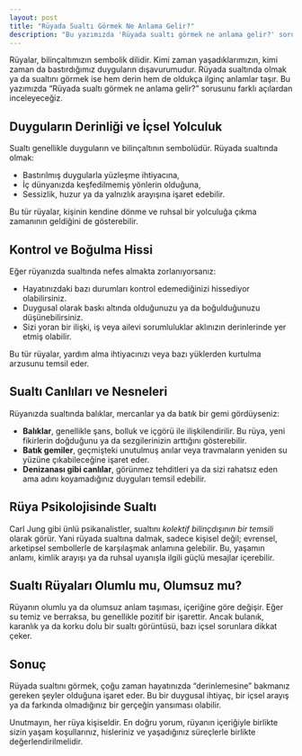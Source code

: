 ```yaml
---
layout: post
title: "Rüyada Sualtı Görmek Ne Anlama Gelir?"
description: "Bu yazımızda 'Rüyada sualtı görmek ne anlama gelir?' sorusunu farklı açılardan inceleyeceğiz."
---
```


Rüyalar, bilinçaltımızın sembolik dilidir. Kimi zaman yaşadıklarımızın, kimi zaman da bastırdığımız duyguların dışavurumudur. Rüyada sualtında olmak ya da sualtını görmek ise hem derin hem de oldukça ilginç anlamlar taşır. Bu yazımızda “Rüyada sualtı görmek ne anlama gelir?” sorusunu farklı açılardan inceleyeceğiz.

## Duyguların Derinliği ve İçsel Yolculuk

Sualtı genellikle duyguların ve bilinçaltının sembolüdür. Rüyada sualtında olmak:

- Bastırılmış duygularla yüzleşme ihtiyacına,
- İç dünyanızda keşfedilmemiş yönlerin olduğuna,
- Sessizlik, huzur ya da yalnızlık arayışına işaret edebilir.

Bu tür rüyalar, kişinin kendine dönme ve ruhsal bir yolculuğa çıkma zamanının geldiğini de gösterebilir.

## Kontrol ve Boğulma Hissi

Eğer rüyanızda sualtında nefes almakta zorlanıyorsanız:

- Hayatınızdaki bazı durumları kontrol edemediğinizi hissediyor olabilirsiniz.
- Duygusal olarak baskı altında olduğunuzu ya da boğulduğunuzu düşünebilirsiniz.
- Sizi yoran bir ilişki, iş veya ailevi sorumluluklar aklınızın derinlerinde yer etmiş olabilir.

Bu tür rüyalar, yardım alma ihtiyacınızı veya bazı yüklerden kurtulma arzusunu temsil eder.

## Sualtı Canlıları ve Nesneleri

Rüyanızda sualtında balıklar, mercanlar ya da batık bir gemi gördüyseniz:

- **Balıklar**, genellikle şans, bolluk ve içgörü ile ilişkilendirilir. Bu rüya, yeni fikirlerin doğduğunu ya da sezgilerinizin arttığını gösterebilir.
- **Batık gemiler**, geçmişteki unutulmuş anılar veya travmaların yeniden su yüzüne çıkabileceğine işaret eder.
- **Denizanası gibi canlılar**, görünmez tehditleri ya da sizi rahatsız eden ama adını koyamadığınız duyguları temsil edebilir.

## Rüya Psikolojisinde Sualtı

Carl Jung gibi ünlü psikanalistler, sualtını *kolektif bilinçdışının bir temsili* olarak görür. Yani rüyada sualtına dalmak, sadece kişisel değil; evrensel, arketipsel sembollerle de karşılaşmak anlamına gelebilir. Bu, yaşamın anlamı, kimlik arayışı ya da ruhsal uyanışla ilgili güçlü mesajlar içerebilir.

## Sualtı Rüyaları Olumlu mu, Olumsuz mu?

Rüyanın olumlu ya da olumsuz anlam taşıması, içeriğine göre değişir. Eğer su temiz ve berraksa, bu genellikle pozitif bir işarettir. Ancak bulanık, karanlık ya da korku dolu bir sualtı görüntüsü, bazı içsel sorunlara dikkat çeker.

## Sonuç

Rüyada sualtını görmek, çoğu zaman hayatınızda “derinlemesine” bakmanız gereken şeyler olduğuna işaret eder. Bu bir duygusal ihtiyaç, bir içsel arayış ya da farkında olmadığınız bir gerçeğin yansıması olabilir.

Unutmayın, her rüya kişiseldir. En doğru yorum, rüyanın içeriğiyle birlikte sizin yaşam koşullarınız, hisleriniz ve yaşadığınız süreçlerle birlikte değerlendirilmelidir.